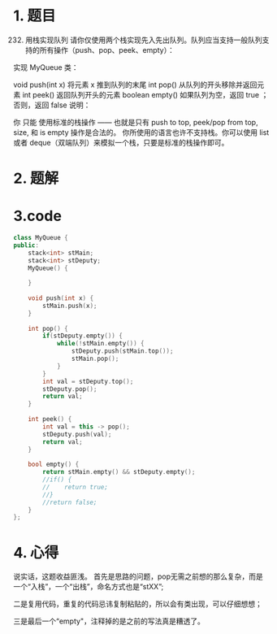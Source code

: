 # 1. 题目
232. 用栈实现队列
请你仅使用两个栈实现先入先出队列。队列应当支持一般队列支持的所有操作（push、pop、peek、empty）：

实现 MyQueue 类：

void push(int x) 将元素 x 推到队列的末尾
int pop() 从队列的开头移除并返回元素
int peek() 返回队列开头的元素
boolean empty() 如果队列为空，返回 true ；否则，返回 false
说明：

你 只能 使用标准的栈操作 —— 也就是只有 push to top, peek/pop from top, size, 和 is empty 操作是合法的。
你所使用的语言也许不支持栈。你可以使用 list 或者 deque（双端队列）来模拟一个栈，只要是标准的栈操作即可。
 
# 2. 题解
# 3.code
```c++
class MyQueue {
public:
    stack<int> stMain;
    stack<int> stDeputy;
    MyQueue() {
        
    }
    
    void push(int x) {      
        stMain.push(x);  
    }
    
    int pop() {
        if(stDeputy.empty()) {
            while(!stMain.empty()) {
                stDeputy.push(stMain.top());
                stMain.pop();
            }
        }
        int val = stDeputy.top();
        stDeputy.pop();
        return val;
    }
    
    int peek() {
        int val = this -> pop();
        stDeputy.push(val);
        return val;
    }
    
    bool empty() {
        return stMain.empty() && stDeputy.empty();
        //if() {
        //    return true;
        //} 
        //return false;
    }
};

```
# 4. 心得
说实话，这题收益匪浅。
首先是思路的问题，pop无需之前想的那么复杂，而是一个“入栈”，一个“出栈”，命名方式也是“stXX”;

二是复用代码，重复的代码忌讳复制粘贴的，所以会有类出现，可以仔细想想；

三是最后一个“empty"，注释掉的是之前的写法真是糟透了。
